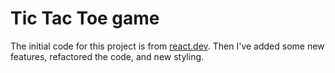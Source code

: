 # Tic Tac Toe game

The initial code for this project is from [react.dev](https://react.dev/learn/tutorial-tic-tac-toe).  Then I've added some new features, refactored the code, and new styling.
